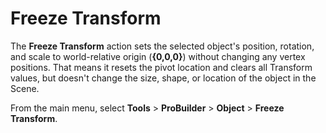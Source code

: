 # Freeze Transform

The __Freeze Transform__ action sets the selected object's position, rotation, and scale to world-relative origin (**{0,0,0}**) without changing any vertex positions. That means it resets the pivot location and clears all Transform values, but doesn't change the size, shape, or location of the object in the Scene.

From the main menu, select **Tools** > **ProBuilder** > **Object** > **Freeze Transform**.